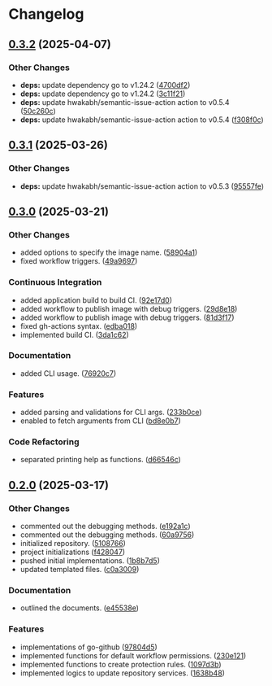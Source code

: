# Changelog

## [0.3.2](https://github.com/hwakabh/repooster/compare/v0.3.1...v0.3.2) (2025-04-07)


### Other Changes

* **deps:** update dependency go to v1.24.2 ([4700df2](https://github.com/hwakabh/repooster/commit/4700df26ac061899b06276611e67aba44200bde9))
* **deps:** update dependency go to v1.24.2 ([3c11f21](https://github.com/hwakabh/repooster/commit/3c11f212eca5bf46a6b228a32bfaa6f96040b4cd))
* **deps:** update hwakabh/semantic-issue-action action to v0.5.4 ([50c260c](https://github.com/hwakabh/repooster/commit/50c260c9d8ab3c3243173de2cb1bcb4db696580c))
* **deps:** update hwakabh/semantic-issue-action action to v0.5.4 ([f308f0c](https://github.com/hwakabh/repooster/commit/f308f0cc8cb12d83213ad171a3a3049eed0f2f1d))

## [0.3.1](https://github.com/hwakabh/repooster/compare/v0.3.0...v0.3.1) (2025-03-26)


### Other Changes

* **deps:** update hwakabh/semantic-issue-action action to v0.5.3 ([95557fe](https://github.com/hwakabh/repooster/commit/95557feaa8094e18295e590ec3005494eaec0c2d))

## [0.3.0](https://github.com/hwakabh/repooster/compare/v0.2.0...v0.3.0) (2025-03-21)


### Other Changes

* added options to specify the image name. ([58904a1](https://github.com/hwakabh/repooster/commit/58904a1be47e15b31c88efadd6cf38b9d40c2517))
* fixed workflow triggers. ([49a9697](https://github.com/hwakabh/repooster/commit/49a96974dbaa28c7af028463052e63f30763967c))


### Continuous Integration

* added application build to build CI. ([92e17d0](https://github.com/hwakabh/repooster/commit/92e17d0feea08f19d017d20a408b5e8c62af0d25))
* added workflow to publish image with debug triggers. ([29d8e18](https://github.com/hwakabh/repooster/commit/29d8e18c5ea2028a17f06ad8ac350cdf73b25043))
* added workflow to publish image with debug triggers. ([81d3f17](https://github.com/hwakabh/repooster/commit/81d3f17fce96bf802de1603b612643cadf8aefba))
* fixed gh-actions syntax. ([edba018](https://github.com/hwakabh/repooster/commit/edba0183997c0f1ab23945ba2aa94a84be53b3a4))
* implemented build CI. ([3da1c62](https://github.com/hwakabh/repooster/commit/3da1c62c235fb5b4ad2661263ec5f9079fdf23ad))


### Documentation

* added CLI usage. ([76920c7](https://github.com/hwakabh/repooster/commit/76920c70d93ca57d4ad89acff0a666a00175d092))


### Features

* added parsing and validations for CLI args. ([233b0ce](https://github.com/hwakabh/repooster/commit/233b0cec659e2360ac63664836c8c3bdcfc0ae68))
* enabled to fetch arguments from CLI ([bd8e0b7](https://github.com/hwakabh/repooster/commit/bd8e0b77a9703a9067be86e0e41db13bf66a3c20))


### Code Refactoring

* separated printing help as functions. ([d66546c](https://github.com/hwakabh/repooster/commit/d66546c05632b1efe842a76362210eb8fc7e00cb))

## [0.2.0](https://github.com/hwakabh/repooster/compare/v0.1.0...v0.2.0) (2025-03-17)


### Other Changes

* commented out the debugging methods. ([e192a1c](https://github.com/hwakabh/repooster/commit/e192a1c722219f85532ec042399b3b23821f6522))
* commented out the debugging methods. ([60a9756](https://github.com/hwakabh/repooster/commit/60a9756df75a3c2b98cd0d5a9c3c3dab2eab09f8))
* initialized repository. ([5108766](https://github.com/hwakabh/repooster/commit/5108766648dbd588a2940af8c2cb081f9cbac7bc))
* project initializations ([f428047](https://github.com/hwakabh/repooster/commit/f428047ddeda423172e8dab61c9252be4959b8e0))
* pushed initial implementations. ([1b8b7d5](https://github.com/hwakabh/repooster/commit/1b8b7d5c3437adbfed9f3629628508340105f490))
* updated templated files. ([c0a3009](https://github.com/hwakabh/repooster/commit/c0a30092a8a32db45a5074a49f4c083d9946c336))


### Documentation

* outlined the documents. ([e45538e](https://github.com/hwakabh/repooster/commit/e45538eefef6250206859a909956f6bc00ee6fd1))


### Features

* implementations of go-github ([97804d5](https://github.com/hwakabh/repooster/commit/97804d553b8e33c9c9607aadca7bf9786f977231))
* implemented functions for default workflow permissions. ([230e121](https://github.com/hwakabh/repooster/commit/230e121eeda4050a296b41ea22778408e25a48d6))
* implemented functions to create protection rules. ([1097d3b](https://github.com/hwakabh/repooster/commit/1097d3bb4acbef181146286c9dc8cbb343ef83af))
* implemented logics to update repository services. ([1638b48](https://github.com/hwakabh/repooster/commit/1638b481b1d376a2aa2bb96efbd214812801aa87))
